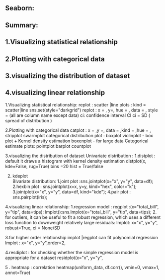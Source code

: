 Seaborn:
----------
Summary:
---------
1.Visualizing statistical relationship
------------
2.Plotting with categorical data
-----------------
3.visualizing the distribution of dataset
-------------------
4.visualizing linear relationship
--------------------
1.Visualizing statistical relationship:
replot : scatter |line plots   : kind = scatter|line
sns.set(style="darkgrid")
replot : x = , y=,  hue = , data =  , style =     (all are column name except data)
   ci: confidence interval CI
   ci = SD ( spread of distribution )
   
2.Plotting with categorical data
catplot  : x = ,y =, data =  ,kind =  ,hue = ,
stripplot 
swarmplot
categorical distribution plot : boxplot 
violinplot  -  box plot + Kernel density estimation 
boxenplot   - for large data
Categorical estimate plots:
pointplot
barplot
countplot
 
 
3.visualizing the distribution of dataset 
Univariate distribution :
1.distplot : defsult it draws a histogram with kernel density estimation 
distplot(x, kde=False, rug=True)
bins =20
hist = True/false
 
2. kdeplot                 
Bivariate distribution:
1.joint plot :sns.jointplot(x="x", y="y", data=df);
2.hexbin plot : sns.jointplot(x=x, y=y, kind="hex", color="k");
3.jointplot(x="x", y="y", data=df, kind="kde");
4.pair plot : sns.pairplot(iris);
 
4.visualizing linear relationship:
1.regression model : regplot :(x="total_bill", y="tip", data=tips);
lmplot():sns.lmplot(x="total_bill", y="tip", data=tips);
2. for outliers, it can be useful to fit a robust regression, 
which uses a different loss function to downweight relatively large residuals:
lmplot: x="x", y="y", robust=True, ci = None/SD
 
3.for higher order relationship implot |regplot can fit polynomial regression
lmplot : x="x", y="y",order=2,
        
4.resdiplot : 
for checking whether the simple regression model is appropriate for a dataset
residplot(x="x", y="y", 
 
 
5 . heatmap : correlation 
heatmap(uniform_data, df.corr(), vmin=0, vmax=1,  annot=True)

